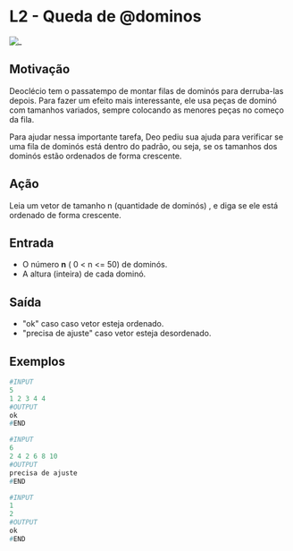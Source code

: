 # L2 - Queda de @dominos

![_](cover.jpg)

## Motivação

Deoclécio tem o passatempo de montar filas de dominós para derruba-las depois. Para fazer um efeito mais interessante, ele usa peças de dominó com tamanhos variados, sempre colocando as menores peças no começo da fila.

Para ajudar nessa importante tarefa, Deo pediu sua ajuda para verificar se uma fila de dominós está dentro do padrão, ou seja, se os tamanhos dos dominós estão ordenados de forma crescente.

## Ação

Leia um vetor de tamanho n (quantidade de dominós) , e diga se ele está ordenado de forma crescente.  
  
## Entrada

* O número **n** ( 0 < n <= 50) de dominós.  
* A altura (inteira) de cada dominó.  

## Saída

* "ok" caso  caso vetor esteja ordenado.
* "precisa de ajuste" caso vetor esteja desordenado.

## Exemplos

``` py
#INPUT
5
1 2 3 4 4
#OUTPUT
ok
#END

#INPUT
6
2 4 2 6 8 10
#OUTPUT
precisa de ajuste
#END

#INPUT
1
2
#OUTPUT
ok
#END
```
